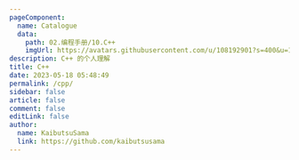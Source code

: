 ```yaml
---
pageComponent: 
  name: Catalogue
  data: 
    path: 02.编程手册/10.C++
    imgUrl: https://avatars.githubusercontent.com/u/108192901?s=400&u=1ae661ded1254041b35b62b7e1d5e0b38bc9700f&v=4
description: C++ 的个人理解
title: C++
date: 2023-05-18 05:48:49
permalink: /cpp/
sidebar: false
article: false
comment: false
editLink: false
author: 
  name: KaibutsuSama
  link: https://github.com/kaibutsusama
---
```


